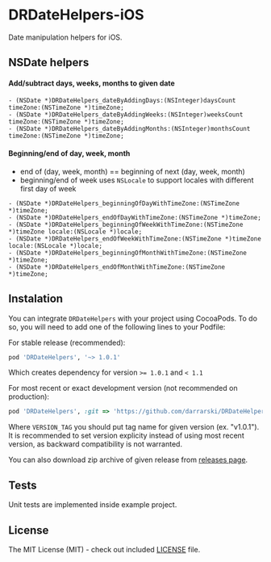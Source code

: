 # DRDateHelpers-iOS

Date manipulation helpers for iOS.

## NSDate helpers

#### Add/subtract days, weeks, months to given date
```obj-c
- (NSDate *)DRDateHelpers_dateByAddingDays:(NSInteger)daysCount timeZone:(NSTimeZone *)timeZone;
- (NSDate *)DRDateHelpers_dateByAddingWeeks:(NSInteger)weeksCount timeZone:(NSTimeZone *)timeZone;
- (NSDate *)DRDateHelpers_dateByAddingMonths:(NSInteger)monthsCount timeZone:(NSTimeZone *)timeZone;
```

#### Beginning/end of day, week, month

- end of (day, week, month) == beginning of next (day, week, month)
- beginning/end of week uses `NSLocale` to support locales with different first day of week

```obj-c
- (NSDate *)DRDateHelpers_beginningOfDayWithTimeZone:(NSTimeZone *)timeZone;
- (NSDate *)DRDateHelpers_endOfDayWithTimeZone:(NSTimeZone *)timeZone;
- (NSDate *)DRDateHelpers_beginningOfWeekWithTimeZone:(NSTimeZone *)timeZone locale:(NSLocale *)locale;
- (NSDate *)DRDateHelpers_endOfWeekWithTimeZone:(NSTimeZone *)timeZone locale:(NSLocale *)locale;
- (NSDate *)DRDateHelpers_beginningOfMonthWithTimeZone:(NSTimeZone *)timeZone;
- (NSDate *)DRDateHelpers_endOfMonthWithTimeZone:(NSTimeZone *)timeZone;
```

## Instalation

You can integrate `DRDateHelpers` with your project using CocoaPods. To do so, you will need to add one of the following lines to your Podfile:

For stable release (recommended):

```ruby
pod 'DRDateHelpers', '~> 1.0.1'
```

Which creates dependency for version `>= 1.0.1` and `< 1.1`

For most recent or exact development version (not recommended on production):

```ruby
pod 'DRDateHelpers', :git => 'https://github.com/darrarski/DRDateHelpers-iOS.git', :tag => 'VERSION_TAG'
```

Where `VERSION_TAG` you should put tag name for given version (ex. "v1.0.1"). It is recommended to set version explicity instead of using most recent version, as backward compatibility is not warranted.

You can also download zip archive of given release from [releases page](https://github.com/darrarski/DRDateHelpers-iOS/releases).

## Tests

Unit tests are implemented inside example project.

## License

The MIT License (MIT) - check out included [LICENSE](LICENSE) file.
